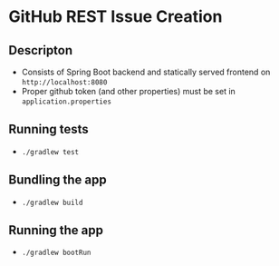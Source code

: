 # GitHub REST Issue Creation

## Descripton
* Consists of Spring Boot backend and statically served frontend on ```http://localhost:8080```
* Proper github token (and other properties) must be set in ```application.properties```

## Running tests
* ```./gradlew test```

## Bundling the app
* ```./gradlew build```

## Running the app
* ```./gradlew bootRun```
